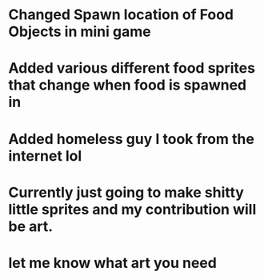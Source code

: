# Changed Spawn location of Food Objects in mini game
# Added various different food sprites that change when food is spawned in
# Added homeless guy I took from the internet lol
# Currently just going to make shitty little sprites and my contribution will be art.
# let me know what art you need
